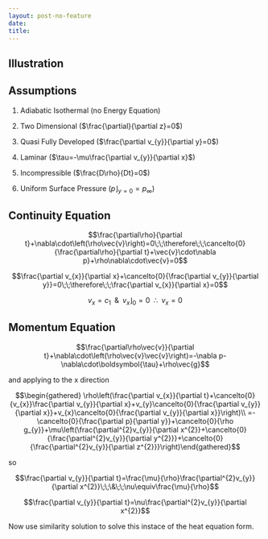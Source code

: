 ```yaml
---
layout: post-no-feature
date: 
title: 
---
```



Illustration
------------

Assumptions
-----------

1.  Adiabatic Isothermal (no Energy Equation)

2.  Two Dimensional ($\frac{\partial}{\partial z}=0$)

3.  Quasi Fully Developed ($\frac{\partial v_{y}}{\partial y}=0$)

4.  Laminar ($\tau=-\mu\frac{\partial v_{y}}{\partial x}$)

5.  Incompressible ($\frac{D\rho}{Dt}=0$)

6.  Uniform Surface Pressure ($\left.p\right\rfloor _{y=0}=p_{\infty}$)

Continuity Equation
-------------------

$$\frac{\partial\rho}{\partial t}+\nabla\cdot\left(\rho\vec{v}\right)=0\;\;\therefore\;\;\cancelto{0}{\frac{\partial\rho}{\partial t}+\vec{v}\cdot\nabla p}+\rho\nabla\cdot\vec{v}=0$$

$$\frac{\partial v_{x}}{\partial x}+\cancelto{0}{\frac{\partial v_{y}}{\partial y}}=0\;\;\therefore\;\;\frac{\partial v_{x}}{\partial x}=0$$

$$v_{x}=c_{1}\;\;\&\;\;\left.v_{x}\right\rfloor _{0}=0\;\;\therefore\;\;v_{x}=0$$

Momentum Equation
-----------------

$$\frac{\partial\rho\vec{v}}{\partial t}+\nabla\cdot\left(\rho\vec{v}\vec{v}\right)=-\nabla p-\nabla\cdot\boldsymbol{\tau}+\rho\vec{g}$$

and applying to the x direction

$$\begin{gathered}
\rho\left(\frac{\partial v_{x}}{\partial t}+\cancelto{0}{v_{x}}\frac{\partial v_{y}}{\partial x}+v_{y}\cancelto{0}{\frac{\partial v_{y}}{\partial x}}+v_{x}\cancelto{0}{\frac{\partial v_{y}}{\partial x}}\right)\\
=-\cancelto{0}{\frac{\partial p}{\partial y}}+\cancelto{0}{\rho g_{y}}+\mu\left(\frac{\partial^{2}v_{y}}{\partial x^{2}}+\cancelto{0}{\frac{\partial^{2}v_{y}}{\partial y^{2}}}+\cancelto{0}{\frac{\partial^{2}v_{y}}{\partial z^{2}}}\right)\end{gathered}$$

so

$$\frac{\partial v_{y}}{\partial t}=\frac{\mu}{\rho}\frac{\partial^{2}v_{y}}{\partial x^{2}}\;\;\&\;\;\nu\equiv\frac{\mu}{\rho}$$

$$\frac{\partial v_{y}}{\partial t}=\nu\frac{\partial^{2}v_{y}}{\partial x^{2}}$$

Now use similarity solution to solve this instace of the heat equation
form.
